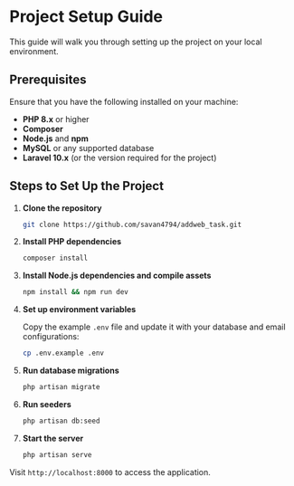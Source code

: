 # Project Setup Guide

This guide will walk you through setting up the project on your local environment.

## Prerequisites

Ensure that you have the following installed on your machine:

- **PHP 8.x** or higher
- **Composer**
- **Node.js** and **npm**
- **MySQL** or any supported database
- **Laravel 10.x** (or the version required for the project)

## Steps to Set Up the Project

1. **Clone the repository**

    ```bash
    git clone https://github.com/savan4794/addweb_task.git
    ```

2. **Install PHP dependencies**

    ```bash
    composer install
    ```

3. **Install Node.js dependencies and compile assets**

    ```bash
    npm install && npm run dev
    ```

4. **Set up environment variables**

    Copy the example `.env` file and update it with your database and email configurations:

    ```bash
    cp .env.example .env
    ```

5. **Run database migrations**

    ```bash
    php artisan migrate
    ```

6. **Run seeders**

    ```bash
    php artisan db:seed
    ```

7. **Start the server**

    ```bash
    php artisan serve
    ```

Visit `http://localhost:8000` to access the application.
